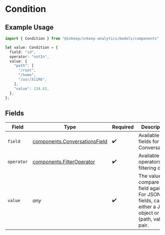 # Condition

## Example Usage

```typescript
import { Condition } from "@inkeep/inkeep-analytics/models/components";

let value: Condition = {
  field: "id",
  operator: "notIn",
  value: {
    "path": [
      "/root",
      "/home",
      "/usr/X11R6",
    ],
    "value": 134.82,
  },
};
```

## Fields

| Field                                                                                                         | Type                                                                                                          | Required                                                                                                      | Description                                                                                                   |
| ------------------------------------------------------------------------------------------------------------- | ------------------------------------------------------------------------------------------------------------- | ------------------------------------------------------------------------------------------------------------- | ------------------------------------------------------------------------------------------------------------- |
| `field`                                                                                                       | [components.ConversationsField](../../models/components/conversationsfield.md)                                | :heavy_check_mark:                                                                                            | Available fields for Conversations                                                                            |
| `operator`                                                                                                    | [components.FilterOperator](../../models/components/filteroperator.md)                                        | :heavy_check_mark:                                                                                            | Available operators for filtering data                                                                        |
| `value`                                                                                                       | *any*                                                                                                         | :heavy_check_mark:                                                                                            | The value to compare the field against. For JSON fields, can be either a JSON object or a {path, value} pair. |